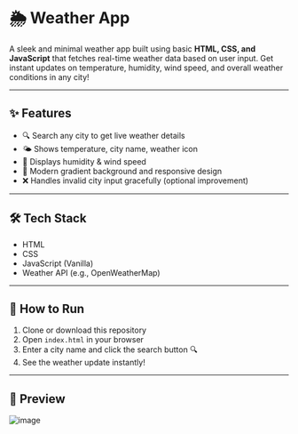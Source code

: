 # 🌦️ Weather App

A sleek and minimal weather app built using basic **HTML, CSS, and JavaScript** that fetches real-time weather data based on user input. Get instant updates on temperature, humidity, wind speed, and overall weather conditions in any city!

---

## ✨ Features

- 🔍 Search any city to get live weather details
- 🌤 Shows temperature, city name, weather icon
- 💨 Displays humidity & wind speed
- 🎨 Modern gradient background and responsive design
- ❌ Handles invalid city input gracefully (optional improvement)

---

## 🛠️ Tech Stack

- HTML
- CSS
- JavaScript (Vanilla)
- Weather API (e.g., OpenWeatherMap)

---

## 🚀 How to Run

1. Clone or download this repository
2. Open `index.html` in your browser
3. Enter a city name and click the search button 🔍
4. See the weather update instantly!

---

## 📸 Preview

![image](https://github.com/user-attachments/assets/264f5a61-c4bf-4da6-a0bc-ba6dcd7dee66)

